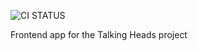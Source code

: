 ![CI STATUS](https://github.com/crowd-media/talking-heads-ui/actions/workflows/lint.yaml/badge.svg)

Frontend app for the Talking Heads project

